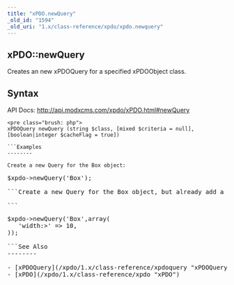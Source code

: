 ```yaml
---
title: "xPDO.newQuery"
_old_id: "1594"
_old_uri: "1.x/class-reference/xpdo/xpdo.newquery"
---
```


xPDO::newQuery
--------------

Creates an new xPDOQuery for a specified xPDOObject class.

Syntax
------

API Docs: <http://api.modxcms.com/xpdo/xPDO.html#newQuery>

```
<pre class="brush: php">
xPDOQuery newQuery (string $class, [mixed $criteria = null], [boolean|integer $cacheFlag = true])

```Examples
--------

Create a new Query for the Box object:

```
<pre class="brush: php">
$xpdo->newQuery('Box');

```Create a new Query for the Box object, but already add a WHERE clause limiting to Boxes with width greater than 10:

```
<pre class="brush: php">
$xpdo->newQuery('Box',array(
   'width:>' => 10,
));

```See Also
--------

- [xPDOQuery](/xpdo/1.x/class-reference/xpdoquery "xPDOQuery")
- [xPDO](/xpdo/1.x/class-reference/xpdo "xPDO")